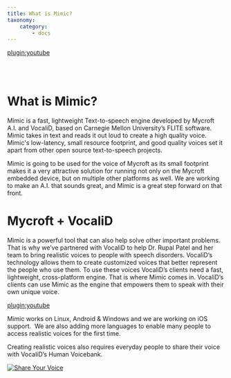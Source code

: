 ```yaml
---
title: What is Mimic?
taxonomy:
    category:
        - docs
---
```


[plugin:youtube](https://www.youtube.com/embed/gvnhcNdXJsk)

<br></br>

# What is Mimic?

Mimic is a fast, lightweight Text-to-speech engine developed by Mycroft A.I. and VocaliD, based on Carnegie Mellon University’s FLITE software. Mimic takes in text and reads it out loud to create a high quality voice. Mimic's low-latency, small resource footprint, and good quality voices set it apart from other open source text-to-speech projects.

Mimic is going to be used for the voice of Mycroft as its small footprint makes it a very attractive solution for running not only on the Mycroft embedded device, but on multiple other platforms as well. We are working to make an A.I. that sounds great, and Mimic is a great step forward on that front.

# Mycroft + VocaliD

Mimic is a powerful tool that can also help solve other important problems. That is why we’ve partnered with VocaliD to help Dr. Rupal Patel and her team to bring realistic voices to people with speech disorders. VocaliD’s technology allows them to create customized voices that better represent the people who use them. To use these voices VocaliD’s clients need a fast, lightweight, cross-platform engine. That is where Mimic comes in. VocaliD’s clients can use Mimic as the engine that empowers them to speak with their own unique voice.

[plugin:youtube](https://www.youtube.com/watch?v=b6QhgQqxdew)

Mimic works on Linux, Android & Windows and we are working on iOS support.  We are also adding more languages to enable many people to access realistic voices for the first time.

Creating realistic voices also requires everyday people to share their voice with VocaliD’s Human Voicebank.

[![Share Your Voice](Share.png)](https://vocalid.co/voicebank)